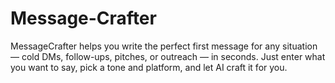 # Message-Crafter
MessageCrafter helps you write the perfect first message for any situation — cold DMs, follow-ups, pitches, or outreach — in seconds. Just enter what you want to say, pick a tone and platform, and let AI craft it for you.
